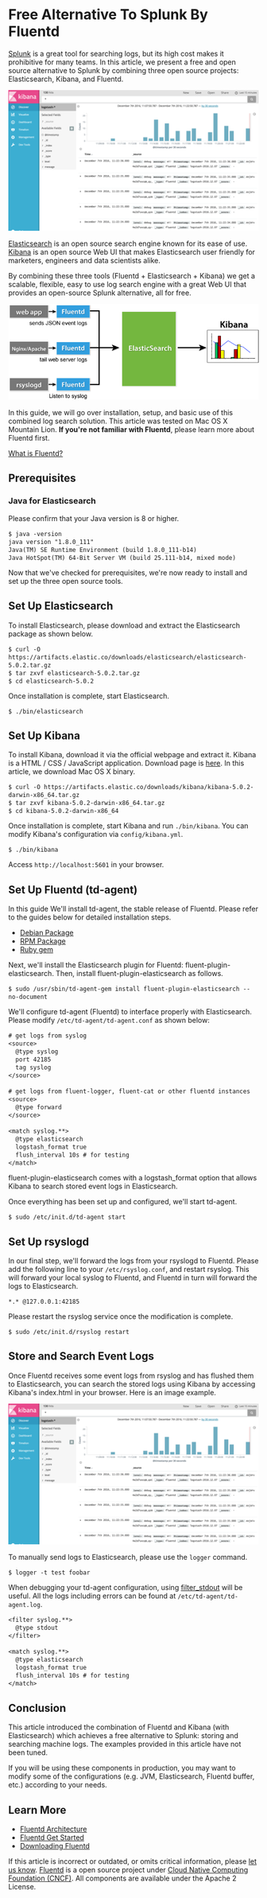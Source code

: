 # Free Alternative To Splunk By Fluentd

[Splunk](http://www.splunk.com/) is a great tool for searching logs, but its high cost makes it prohibitive for many teams. In this article, we present a free and open source alternative to Splunk by combining three open source projects: Elasticsearch, Kibana, and Fluentd.

![](../.gitbook/assets/kibana5-screenshot%20%282%29.png)

[Elasticsearch](https://www.elastic.co/products/elasticsearch) is an open source search engine known for its ease of use. [Kibana](https://www.elastic.co/products/kibana) is an open source Web UI that makes Elasticsearch user friendly for marketers, engineers and data scientists alike.

By combining these three tools \(Fluentd + Elasticsearch + Kibana\) we get a scalable, flexible, easy to use log search engine with a great Web UI that provides an open-source Splunk alternative, all for free.

![](../.gitbook/assets/fluentd-elasticsearch-kibana.png)

In this guide, we will go over installation, setup, and basic use of this combined log search solution. This article was tested on Mac OS X Mountain Lion. **If you're not familiar with Fluentd**, please learn more about Fluentd first.

[What is Fluentd?](https://www.fluentd.org/architecture)

## Prerequisites

### Java for Elasticsearch

Please confirm that your Java version is 8 or higher.

```text
$ java -version
java version "1.8.0_111"
Java(TM) SE Runtime Environment (build 1.8.0_111-b14)
Java HotSpot(TM) 64-Bit Server VM (build 25.111-b14, mixed mode)
```

Now that we've checked for prerequisites, we're now ready to install and set up the three open source tools.

## Set Up Elasticsearch

To install Elasticsearch, please download and extract the Elasticsearch package as shown below.

```text
$ curl -O https://artifacts.elastic.co/downloads/elasticsearch/elasticsearch-5.0.2.tar.gz
$ tar zxvf elasticsearch-5.0.2.tar.gz
$ cd elasticsearch-5.0.2
```

Once installation is complete, start Elasticsearch.

```text
$ ./bin/elasticsearch
```

## Set Up Kibana

To install Kibana, download it via the official webpage and extract it. Kibana is a HTML / CSS / JavaScript application. Download page is [here](https://www.elastic.co/downloads/kibana). In this article, we download Mac OS X binary.

```text
$ curl -O https://artifacts.elastic.co/downloads/kibana/kibana-5.0.2-darwin-x86_64.tar.gz
$ tar zxvf kibana-5.0.2-darwin-x86_64.tar.gz
$ cd kibana-5.0.2-darwin-x86_64
```

Once installation is complete, start Kibana and run `./bin/kibana`. You can modify Kibana's configuration via `config/kibana.yml`.

```text
$ ./bin/kibana
```

Access `http://localhost:5601` in your browser.

## Set Up Fluentd \(td-agent\)

In this guide We'll install td-agent, the stable release of Fluentd. Please refer to the guides below for detailed installation steps.

* [Debian Package](install-by-deb.md)
* [RPM Package](install-by-rpm.md)
* [Ruby gem](install-by-gem.md)

Next, we'll install the Elasticsearch plugin for Fluentd: fluent-plugin-elasticsearch. Then, install fluent-plugin-elasticsearch as follows.

```text
$ sudo /usr/sbin/td-agent-gem install fluent-plugin-elasticsearch --no-document
```

We'll configure td-agent \(Fluentd\) to interface properly with Elasticsearch. Please modify `/etc/td-agent/td-agent.conf` as shown below:

```text
# get logs from syslog
<source>
  @type syslog
  port 42185
  tag syslog
</source>

# get logs from fluent-logger, fluent-cat or other fluentd instances
<source>
  @type forward
</source>

<match syslog.**>
  @type elasticsearch
  logstash_format true
  flush_interval 10s # for testing
</match>
```

fluent-plugin-elasticsearch comes with a logstash\_format option that allows Kibana to search stored event logs in Elasticsearch.

Once everything has been set up and configured, we'll start td-agent.

```text
$ sudo /etc/init.d/td-agent start
```

## Set Up rsyslogd

In our final step, we'll forward the logs from your rsyslogd to Fluentd. Please add the following line to your `/etc/rsyslog.conf`, and restart rsyslog. This will forward your local syslog to Fluentd, and Fluentd in turn will forward the logs to Elasticsearch.

```text
*.* @127.0.0.1:42185
```

Please restart the rsyslog service once the modification is complete.

```text
$ sudo /etc/init.d/rsyslog restart
```

## Store and Search Event Logs

Once Fluentd receives some event logs from rsyslog and has flushed them to Elasticsearch, you can search the stored logs using Kibana by accessing Kibana's index.html in your browser. Here is an image example.

![](../.gitbook/assets/kibana5-screenshot%20%282%29.png)

To manually send logs to Elasticsearch, please use the `logger` command.

```text
$ logger -t test foobar
```

When debugging your td-agent configuration, using [filter\_stdout]() will be useful. All the logs including errors can be found at `/etc/td-agent/td-agent.log`.

```text
<filter syslog.**>
  @type stdout
</filter>

<match syslog.**>
  @type elasticsearch
  logstash_format true
  flush_interval 10s # for testing
</match>
```

## Conclusion

This article introduced the combination of Fluentd and Kibana \(with Elasticsearch\) which achieves a free alternative to Splunk: storing and searching machine logs. The examples provided in this article have not been tuned.

If you will be using these components in production, you may want to modify some of the configurations \(e.g. JVM, Elasticsearch, Fluentd buffer, etc.\) according to your needs.

## Learn More

* [Fluentd Architecture](https://www.fluentd.org/architecture)
* [Fluentd Get Started]()
* [Downloading Fluentd](http://www.fluentd.org/download)

If this article is incorrect or outdated, or omits critical information, please [let us know](https://github.com/fluent/fluentd-docs-gitbook/issues?state=open). [Fluentd](http://www.fluentd.org/) is a open source project under [Cloud Native Computing Foundation \(CNCF\)](https://cncf.io/). All components are available under the Apache 2 License.

